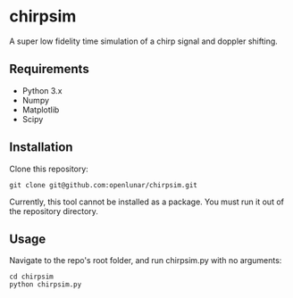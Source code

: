 # chirpsim
A super low fidelity time simulation of a chirp signal and doppler shifting.

## Requirements
* Python 3.x
* Numpy
* Matplotlib
* Scipy

## Installation
Clone this repository:

    git clone git@github.com:openlunar/chirpsim.git

Currently, this tool cannot be installed as a package. You must run it
out of the repository directory.

## Usage
Navigate to the repo's root folder, and run chirpsim.py with no arguments:

    cd chirpsim
    python chirpsim.py
